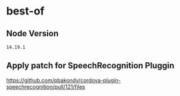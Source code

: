 # best-of


## Node Version 
``14.19.1``
## Apply patch for SpeechRecognition Pluggin
https://github.com/pbakondy/cordova-plugin-speechrecognition/pull/121/files





